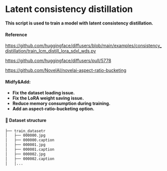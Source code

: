 # Latent consistency distillation

**This script is used to train a model with latent consistency distillation.**

#### Reference
https://github.com/huggingface/diffusers/blob/main/examples/consistency_distillation/train_lcm_distill_lora_sdxl_wds.py

https://github.com/huggingface/diffusers/pull/5778

https://github.com/NovelAI/novelai-aspect-ratio-bucketing

#### Midfy&Add:
- **Fix the dataset loading issue.**
- **Fix the LoRA weight saving issue.**
- **Reduce memory consumption during training.**
- **Add an aspect-ratio-bucketing option.**

#### 📕 Dataset structure
```bash
├── train_datasetr
│   ├── 000000.jpg
│   ├── 000000.caption
│   ├── 000001.jpg
│   ├── 000001.caption
│   ├── 000002.jpg
│   ├── 000002.caption
│   │...
```

